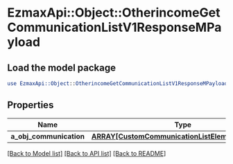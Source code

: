 # EzmaxApi::Object::OtherincomeGetCommunicationListV1ResponseMPayload

## Load the model package
```perl
use EzmaxApi::Object::OtherincomeGetCommunicationListV1ResponseMPayload;
```

## Properties
Name | Type | Description | Notes
------------ | ------------- | ------------- | -------------
**a_obj_communication** | [**ARRAY[CustomCommunicationListElementResponse]**](CustomCommunicationListElementResponse.md) |  | 

[[Back to Model list]](../README.md#documentation-for-models) [[Back to API list]](../README.md#documentation-for-api-endpoints) [[Back to README]](../README.md)


